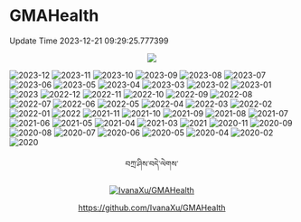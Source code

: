 
# GMAHealth

Update Time 2023-12-21 09:29:25.777399
<div align=center><img src="outs/Box.png"/></div>

![2023-12](outs/DV_2023-12.png)
![2023-11](outs/DV_2023-11.png)
![2023-10](outs/DV_2023-10.png)
![2023-09](outs/DV_2023-09.png)
![2023-08](outs/DV_2023-08.png)
![2023-07](outs/DV_2023-07.png)
![2023-06](outs/DV_2023-06.png)
![2023-05](outs/DV_2023-05.png)
![2023-04](outs/DV_2023-04.png)
![2023-03](outs/DV_2023-03.png)
![2023-02](outs/DV_2023-02.png)
![2023-01](outs/DV_2023-01.png)
![2023](outs/DV_2023.png)
![2022-12](outs/DV_2022-12.png)
![2022-11](outs/DV_2022-11.png)
![2022-10](outs/DV_2022-10.png)
![2022-09](outs/DV_2022-09.png)
![2022-08](outs/DV_2022-08.png)
![2022-07](outs/DV_2022-07.png)
![2022-06](outs/DV_2022-06.png)
![2022-05](outs/DV_2022-05.png)
![2022-04](outs/DV_2022-04.png)
![2022-03](outs/DV_2022-03.png)
![2022-02](outs/DV_2022-02.png)
![2022-01](outs/DV_2022-01.png)
![2022](outs/DV_2022.png)
![2021-11](outs/DV_2021-11.png)
![2021-10](outs/DV_2021-10.png)
![2021-09](outs/DV_2021-09.png)
![2021-08](outs/DV_2021-08.png)
![2021-07](outs/DV_2021-07.png)
![2021-06](outs/DV_2021-06.png)
![2021-05](outs/DV_2021-05.png)
![2021-04](outs/DV_2021-04.png)
![2021-03](outs/DV_2021-03.png)
![2021](outs/DV_2021.png)
![2020-11](outs/DV_2020-11.png)
![2020-09](outs/DV_2020-09.png)
![2020-08](outs/DV_2020-08.png)
![2020-07](outs/DV_2020-07.png)
![2020-06](outs/DV_2020-06.png)
![2020-05](outs/DV_2020-05.png)
![2020-04](outs/DV_2020-04.png)
![2020-02](outs/DV_2020-02.png)
![2020](outs/DV_2020.png)

<div align=center>

བཀྲ་ཤིས་བདེ་ལེགས་

[![IvanaXu/GMAHealth](https://gitee.com/IvanaXu/GMAHealth/widgets/widget_card.svg?colors=4183c4,ffffff,ffffff,e3e9ed,666666,9b9b9b)](https://gitee.com/IvanaXu/GMAHealth)

https://github.com/IvanaXu/GMAHealth

</div>
